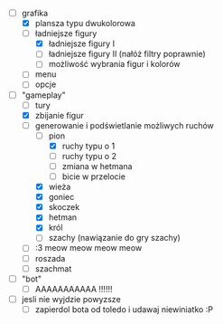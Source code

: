 * [ ] grafika
  * [x] plansza typu dwukolorowa
  * [ ] ładniejsze figury
    * [x] ładniejsze figury I
    * [ ] ładniejsze figury II (nałóż filtry poprawnie)
    * [ ] możliwość wybrania figur i kolorów
  * [ ] menu
  * [ ] opcje
* [ ] "gameplay"
  * [ ] tury
  * [x] zbijanie figur
  * [ ] generowanie i podświetlanie możliwych ruchów
    * [ ] pion
      * [x] ruchy typu o 1
      * [ ] ruchy typu o 2
      * [ ] zmiana w hetmana
      * [ ] bicie w przelocie
    * [x] wieża
    * [x] goniec
    * [x] skoczek
    * [x] hetman
    * [x] król
    * [ ] szachy (nawiązanie do gry szachy)
  * [ ] :3 meow meow meow meow
  * [ ] roszada
  * [ ] szachmat
* [ ] "bot"
  * [ ] AAAAAAAAAAA !!!!!!
* [ ] jesli nie wyjdzie powyzsze
  * [ ] zapierdol bota od toledo i udawaj niewiniatko :P

